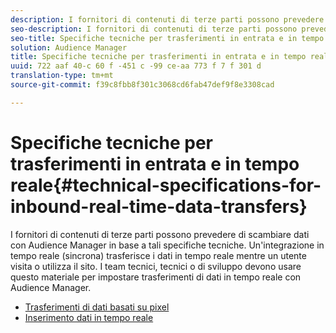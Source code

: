 ```yaml
---
description: I fornitori di contenuti di terze parti possono prevedere di scambiare dati con Audience Manager in base a tali specifiche tecniche. Un'integrazione in tempo reale (sincrona) trasferisce i dati in tempo reale mentre un utente visita o utilizza il sito. I team tecnici, tecnici o di sviluppo devono usare questo materiale per impostare trasferimenti di dati in tempo reale con Audience Manager.
seo-description: I fornitori di contenuti di terze parti possono prevedere di scambiare dati con Audience Manager in base a tali specifiche tecniche. Un'integrazione in tempo reale (sincrona) trasferisce i dati in tempo reale mentre un utente visita o utilizza il sito. I team tecnici, tecnici o di sviluppo devono usare questo materiale per impostare trasferimenti di dati in tempo reale con Audience Manager.
seo-title: Specifiche tecniche per trasferimenti in entrata e in tempo reale
solution: Audience Manager
title: Specifiche tecniche per trasferimenti in entrata e in tempo reale
uuid: 722 aaf 40-c 60 f -451 c -99 ce-aa 773 f 7 f 301 d
translation-type: tm+mt
source-git-commit: f39c8fbb8f301c3068cd6fab47def9f8e3308cad

---
```



# Specifiche tecniche per trasferimenti in entrata e in tempo reale{#technical-specifications-for-inbound-real-time-data-transfers}

I fornitori di contenuti di terze parti possono prevedere di scambiare dati con Audience Manager in base a tali specifiche tecniche. Un&#39;integrazione in tempo reale (sincrona) trasferisce i dati in tempo reale mentre un utente visita o utilizza il sito. I team tecnici, tecnici o di sviluppo devono usare questo materiale per impostare trasferimenti di dati in tempo reale con Audience Manager.

<!-- c_rt_realtime_intro.xml -->

* [Trasferimenti di dati basati su pixel](/help/using/integration/sending-audience-data/real-time-data-integration/pixel-based-data-transfer.md)
* [Inserimento dati in tempo reale](/help/using/integration/sending-audience-data/real-time-data-integration/real-time-data-transfer.md)